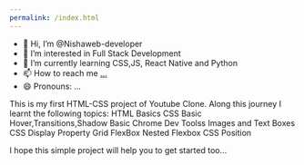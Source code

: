 ```yaml
---
permalink: /index.html
---
```


- 👋 Hi, I’m @Nishaweb-developer
- 👀 I’m interested in Full Stack Development
- 🌱 I’m currently learning CSS,JS, React Native and Python
- 📫 How to reach me [...](https://www.linkedin.com/in/nisha-shajahan-415545328/)
- 😄 Pronouns: ...


This is my first HTML-CSS project of Youtube Clone.
Along this journey I learnt the following topics:
HTML Basics
CSS Basic
Hover,Transitions,Shadow
Basic Chrome Dev Toolss
Images and Text Boxes
CSS Display Property
Grid
FlexBox
Nested Flexbox
CSS Position

I hope this simple project will help you to get started too... 
